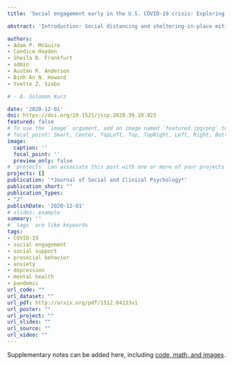 ```yaml
---
title: 'Social engagement early in the U.S. COVID-19 crisis: Exploring social support and prosocial behavior between those with and without depression or anxiety in an online sample'

abstract: 'Introduction: Social distancing and sheltering-in-place mitigate the physical health risks of the novel coronavirus (COVID-19); however, there are concerns about the impact on mental health and social engagement. Methods: We used data from a U.S.-based online survey (March 2020) to examine patterns of social support and prosocial behavior, explore differences between people with and without depression or anxiety, and explore correlates of social engagement in both groups, including symptom severity in the clinical group. Results: The clinical group reported greater social engagement. In both groups, social engagement was positively associated with COVID-19-related worry and trait moral elevation; mindfulness was positively associated with all outcomes for the clinical group only. Social interaction frequency had little influence on outcomes. Depressive symptom severity was positively associated with all outcomes, whereas anxiety was negatively associated with prosocial behavior. Discussion: These findings highlight how social engagement was experienced early in the U.S. COVID-19 crisis.'

authors:
- Adam P. McGuire
- Candice Hayden
- Sheila B. Frankfurt
- admin
- Austen R. Anderson
- Binh An N. Howard
- Yvette Z. Szabo

# - A. Solomon Kurz

date: '2020-12-01'
doi: https://doi.org/10.1521/jscp.2020.39.10.923
featured: false
# To use the `image` argument, add an image named `featured.jpg/png` to your page's folder.
# focal_point: Smart, Center, TopLeft, Top, TopRight, Left, Right, BottomLeft, Bottom, BottomRight.
image:
  caption: ''
  focal_point: ''
  preview_only: false
# `projects` can associate this post with one or more of your projects
projects: []
publication: '*Journal of Social and Clinical Psychology*'
publication_short: ""
publication_types:
- "2"
publishDate: '2020-12-01'
# slides: example
summary: ''
# `tags` are like keywords
tags:
- COVID-19
- social engagement
- social support
- prosocial behavior
- anxiety
- depression
- mental health
- pandemic
url_code: ""
url_dataset: ""
url_pdf: http://arxiv.org/pdf/1512.04133v1
url_poster: ""
url_project: ""
url_slides: ""
url_source: ""
url_video: ""
---
```



Supplementary notes can be added here, including [code, math, and images](https://wowchemy.com/docs/writing-markdown-latex/).
